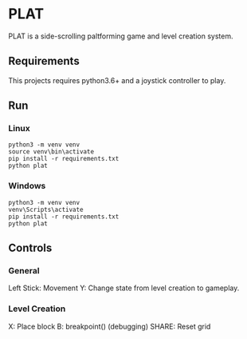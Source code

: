 # PLAT

PLAT is a side-scrolling paltforming game and level creation system. 

## Requirements
This projects requires python3.6+ and a joystick controller to play.

## Run

### Linux

	python3 -m venv venv
	source venv\bin\activate
	pip install -r requirements.txt
	python plat

### Windows

	python3 -m venv venv
	venv\Scripts\activate
	pip install -r requirements.txt
	python plat

## Controls

### General

Left Stick: Movement
Y: Change state from level creation to gameplay.

### Level Creation

X: Place block
B: breakpoint() (debugging)
SHARE: Reset grid